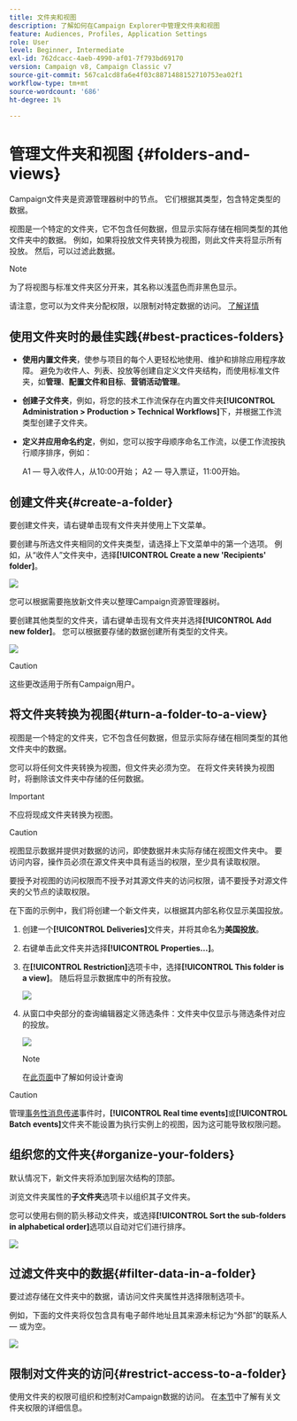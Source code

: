 ```yaml
---
title: 文件夹和视图
description: 了解如何在Campaign Explorer中管理文件夹和视图
feature: Audiences, Profiles, Application Settings
role: User
level: Beginner, Intermediate
exl-id: 762dcacc-4aeb-4990-af01-7f793bd69170
version: Campaign v8, Campaign Classic v7
source-git-commit: 567ca1cd8fa6e4f03c8871488152710753ea02f1
workflow-type: tm+mt
source-wordcount: '686'
ht-degree: 1%

---
```


# 管理文件夹和视图 {#folders-and-views}

Campaign文件夹是资源管理器树中的节点。 它们根据其类型，包含特定类型的数据。

视图是一个特定的文件夹，它不包含任何数据，但显示实际存储在相同类型的其他文件夹中的数据。 例如，如果将投放文件夹转换为视图，则此文件夹将显示所有投放。 然后，可以过滤此数据。


>[!NOTE]
>
>为了将视图与标准文件夹区分开来，其名称以浅蓝色而非黑色显示。

请注意，您可以为文件夹分配权限，以限制对特定数据的访问。 [了解详情](#restrict-access-to-a-folder)

## 使用文件夹时的最佳实践{#best-practices-folders}

* **使用内置文件夹**，使参与项目的每个人更轻松地使用、维护和排除应用程序故障。 避免为收件人、列表、投放等创建自定义文件夹结构，而使用标准文件夹，如&#x200B;**管理**、**配置文件和目标**、**营销活动管理**。

* **创建子文件夹**，例如，将您的技术工作流保存在内置文件夹&#x200B;**[!UICONTROL Administration > Production > Technical Workflows]**&#x200B;下，并根据工作流类型创建子文件夹。

* **定义并应用命名约定**，例如，您可以按字母顺序命名工作流，以便工作流按执行顺序排序，例如：

  A1 — 导入收件人，从10:00开始；
A2 — 导入票证，11:00开始。

## 创建文件夹{#create-a-folder}

要创建文件夹，请右键单击现有文件夹并使用上下文菜单。

要创建与所选文件夹相同的文件夹类型，请选择上下文菜单中的第一个选项。 例如，从“收件人”文件夹中，选择&#x200B;**[!UICONTROL Create a new 'Recipients' folder]**。

![](assets/create-recipient-folder.png)

您可以根据需要拖放新文件夹以整理Campaign资源管理器树。

要创建其他类型的文件夹，请右键单击现有文件夹并选择&#x200B;**[!UICONTROL Add new folder]**。 您可以根据要存储的数据创建所有类型的文件夹。

![](assets/add-new-folder.png)

>[!CAUTION]
>
>这些更改适用于所有Campaign用户。

## 将文件夹转换为视图{#turn-a-folder-to-a-view}

视图是一个特定的文件夹，它不包含任何数据，但显示实际存储在相同类型的其他文件夹中的数据。

您可以将任何文件夹转换为视图，但文件夹必须为空。 在将文件夹转换为视图时，将删除该文件夹中存储的任何数据。

>[!IMPORTANT]
>
>不应将现成文件夹转换为视图。


>[!CAUTION]
>
>视图显示数据并提供对数据的访问，即使数据并未实际存储在视图文件夹中。 要访问内容，操作员必须在源文件夹中具有适当的权限，至少具有读取权限。
>
>要授予对视图的访问权限而不授予对其源文件夹的访问权限，请不要授予对源文件夹的父节点的读取权限。

在下面的示例中，我们将创建一个新文件夹，以根据其内部名称仅显示美国投放。

1. 创建一个&#x200B;**[!UICONTROL Deliveries]**&#x200B;文件夹，并将其命名为&#x200B;**美国投放**。
1. 右键单击此文件夹并选择&#x200B;**[!UICONTROL Properties...]**。
1. 在&#x200B;**[!UICONTROL Restriction]**&#x200B;选项卡中，选择&#x200B;**[!UICONTROL This folder is a view]**。 随后将显示数据库中的所有投放。

   ![](assets/this-folder-is-a-view.png)

1. 从窗口中央部分的查询编辑器定义筛选条件：文件夹中仅显示与筛选条件对应的投放。

   ![](assets/filter-view.png)

   >[!NOTE]
   >
   >在[此页面](create-filters.md#advanced-filters)中了解如何设计查询


>[!CAUTION]
>
>管理[事务性消息传递](../send/transactional.md)事件时，**[!UICONTROL Real time events]**&#x200B;或&#x200B;**[!UICONTROL Batch events]**&#x200B;文件夹不能设置为执行实例上的视图，因为这可能导致权限问题。

## 组织您的文件夹{#organize-your-folders}

默认情况下，新文件夹将添加到层次结构的顶部。

浏览文件夹属性的&#x200B;**子文件夹**&#x200B;选项卡以组织其子文件夹。

您可以使用右侧的箭头移动文件夹，或选择&#x200B;**[!UICONTROL Sort the sub-folders in alphabetical order]**&#x200B;选项以自动对它们进行排序。

![](assets/sort-folders.png)


## 过滤文件夹中的数据{#filter-data-in-a-folder}

要过滤存储在文件夹中的数据，请访问文件夹属性并选择限制选项卡。

例如，下面的文件夹将仅包含具有电子邮件地址且其来源未标记为“外部”的联系人 — 或为空。

![](assets/add-a-filter-to-a-folder.png)


## 限制对文件夹的访问{#restrict-access-to-a-folder}

使用文件夹的权限可组织和控制对Campaign数据的访问。 在[本节](../start/folder-permissions.md)中了解有关文件夹权限的详细信息。
